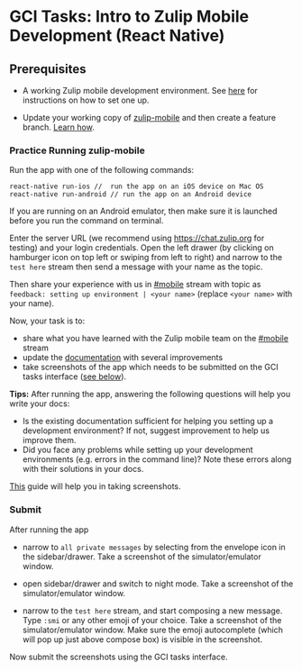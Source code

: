 # GCI Tasks: Intro to Zulip Mobile Development (React Native)

## Prerequisites

* A working Zulip mobile development environment. See [here](https://github.com/zulip/zulip-mobile/blob/master/docs/developer-guide.md#dev-environment) for instructions on how to set one up.

* Update your working copy of [zulip-mobile](https://github.com/zulip/zulip-mobile) and then create a feature branch. [Learn
  how](../../before-every-task.md).

### Practice Running zulip-mobile

Run the app with one of the following commands:
```
react-native run-ios //  run the app on an iOS device on Mac OS
react-native run-android // run the app on an Android device
```

If you are running on an Android emulator, then make sure it is launched before you
run the command on terminal.

Enter the server URL (we recommend using https://chat.zulip.org for testing)
and your login credentials. Open the left drawer (by clicking on hamburger icon
on top left or swiping from left to right) and narrow to the `test here` stream
then send a message with your name as the topic.

Then share your experience with us in [#mobile](https://chat.zulip.org/#narrow/stream/mobile) stream with topic as `feedback: setting up environment | <your name>` (replace `<your name>` with your name).

Now, your task is to:
* share what you have learned with the Zulip mobile team on the [#mobile](https://chat.zulip.org/#narrow/stream/mobile) stream
* update the [documentation](https://github.com/zulip/zulip-mobile/tree/master/docs) with several improvements
* take screenshots of the app which needs to be submitted on the GCI tasks interface ([see below](#submit)).

**Tips:**
After running the app, answering the following questions will help you write your docs:
* Is the existing documentation sufficient for helping you setting up a development environment?
If not, suggest improvement to help us improve them.
* Did you face any problems while setting up your development environments (e.g. errors in the command line)? Note these errors along with their solutions in your docs.

[This](http://zulip.readthedocs.io/en/latest/tutorials/screenshot-and-gif-software.html) guide will help you in taking screenshots.

### Submit

After running the app

* narrow to `all private messages` by selecting from the envelope icon in the sidebar/drawer.
Take a screenshot of the simulator/emulator window.

* open sidebar/drawer and switch to night mode.
Take a screenshot of the simulator/emulator window.

* narrow to the `test here` stream, and start composing a new message. Type `:smi` or
any other emoji of your choice.
Take a screenshot of the simulator/emulator window. Make sure the emoji autocomplete
(which will pop up just above compose box) is visible in the screenshot.

Now submit the screenshots using the GCI tasks interface.
